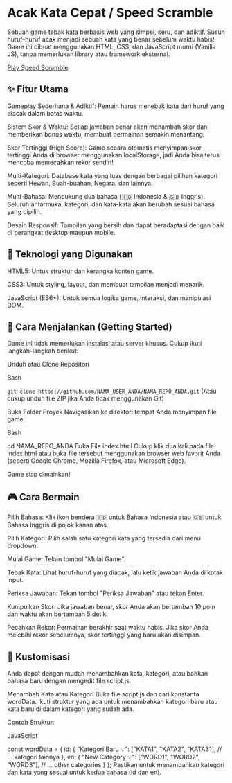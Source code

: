 # Acak Kata Cepat / Speed Scramble
Sebuah game tebak kata berbasis web yang simpel, seru, dan adiktif. Susun huruf-huruf acak menjadi sebuah kata yang benar sebelum waktu habis! Game ini dibuat menggunakan HTML, CSS, dan JavaScript murni (Vanilla JS), tanpa memerlukan library atau framework eksternal.

[Play Speed Scramble](https://word-game-gray-ten.vercel.app/)

## ✨ Fitur Utama
Gameplay Sederhana & Adiktif: Pemain harus menebak kata dari huruf yang diacak dalam batas waktu.

Sistem Skor & Waktu: Setiap jawaban benar akan menambah skor dan memberikan bonus waktu, membuat permainan semakin menantang.

Skor Tertinggi (High Score): Game secara otomatis menyimpan skor tertinggi Anda di browser menggunakan localStorage, jadi Anda bisa terus mencoba memecahkan rekor sendiri!

Multi-Kategori: Database kata yang luas dengan berbagai pilihan kategori seperti Hewan, Buah-buahan, Negara, dan lainnya.

Multi-Bahasa: Mendukung dua bahasa (🇮🇩 Indonesia & 🇬🇧 Inggris). Seluruh antarmuka, kategori, dan kata-kata akan berubah sesuai bahasa yang dipilih.

Desain Responsif: Tampilan yang bersih dan dapat beradaptasi dengan baik di perangkat desktop maupun mobile.

## 🚀 Teknologi yang Digunakan
HTML5: Untuk struktur dan kerangka konten game.

CSS3: Untuk styling, layout, dan membuat tampilan menjadi menarik.

JavaScript (ES6+): Untuk semua logika game, interaksi, dan manipulasi DOM.

## 🏁 Cara Menjalankan (Getting Started)
Game ini tidak memerlukan instalasi atau server khusus. Cukup ikuti langkah-langkah berikut:

Unduh atau Clone Repositori

Bash

```git clone https://github.com/NAMA_USER_ANDA/NAMA_REPO_ANDA.git```
(Atau cukup unduh file ZIP jika Anda tidak menggunakan Git)

Buka Folder Proyek
Navigasikan ke direktori tempat Anda menyimpan file game.

Bash

cd NAMA_REPO_ANDA
Buka File index.html
Cukup klik dua kali pada file index.html atau buka file tersebut menggunakan browser web favorit Anda (seperti Google Chrome, Mozilla Firefox, atau Microsoft Edge).

Game siap dimainkan!

## 🎮 Cara Bermain
Pilih Bahasa: Klik ikon bendera 🇮🇩 untuk Bahasa Indonesia atau 🇬🇧 untuk Bahasa Inggris di pojok kanan atas.

Pilih Kategori: Pilih salah satu kategori kata yang tersedia dari menu dropdown.

Mulai Game: Tekan tombol "Mulai Game".

Tebak Kata: Lihat huruf-huruf yang diacak, lalu ketik jawaban Anda di kotak input.

Periksa Jawaban: Tekan tombol "Periksa Jawaban" atau tekan Enter.

Kumpulkan Skor: Jika jawaban benar, skor Anda akan bertambah 10 poin dan waktu akan bertambah 5 detik.

Pecahkan Rekor: Permainan berakhir saat waktu habis. Jika skor Anda melebihi rekor sebelumnya, skor tertinggi yang baru akan disimpan.

## 🔧 Kustomisasi
Anda dapat dengan mudah menambahkan kata, kategori, atau bahkan bahasa baru dengan mengedit file script.js.

Menambah Kata atau Kategori
Buka file script.js dan cari konstanta wordData. Ikuti struktur yang ada untuk menambahkan kategori baru atau kata baru di dalam kategori yang sudah ada.

Contoh Struktur:

JavaScript

const wordData = {
    id: {
        "Kategori Baru 💡": ["KATA1", "KATA2", "KATA3"],
        // ... kategori lainnya
    },
    en: {
        "New Category 💡": ["WORD1", "WORD2", "WORD3"],
        // ... other categories
    }
};
Pastikan untuk menambahkan kategori dan kata yang sesuai untuk kedua bahasa (id dan en).